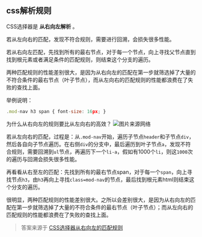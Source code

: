 ## css解析规则

CSS选择器是 **从右向左解析** 。

若从左向右的匹配，发现不符合规则，需要进行回溯，会损失很多性能。

若从右向左匹配，先找到所有的最右节点，对于每一个节点，向上寻找父节点直到找到根元素或者满足条件的匹配规则，则结束这个分支的遍历。

两种匹配规则的性能差别很大，是因为从右向左的匹配在第一步就筛选掉了大量的不符合条件的最右节点（叶子节点），而从左向右的匹配规则的性能都浪费在了失败的查找上面。

举例说明：
```js
.mod-nav h3 span { font-size: 16px; }
```
为什么从右向左的规则要比从左向右的高效？
![图片来源网络](https://images0.cnblogs.com/blog/551140/201309/26164119-951c7e9264f046e3aca49b8c466086fd.png)

若从左向右的匹配，过程是：从`.mod-nav`开始，遍历子节点`header`和子节点`div`，然后各自向子节点遍历。在右侧`div`的分支中，最后遍历到叶子节点`a`，发现不符合规则，需要回溯到`ul`节点，再遍历下一个`li-a`，假如有1000个`li`，则这`1000`次的遍历与回溯会损失很多性能。


再看看从右至左的匹配：先找到所有的最右节点span，对于每一个`span`，向上寻找节点`h3`，由`h3`再向上寻找`class=mod-nav`的节点，最后找到根元素html则结束这个分支的遍历。

很明显，两种匹配规则的性能差别很大。之所以会差别很大，是因为从右向左的匹配在第一步就筛选掉了大量的不符合条件的最右节点（叶子节点）；而从左向右的匹配规则的性能都浪费在了失败的查找上面。

> 答案来源于 [CSS选择器从右向左的匹配规则](http://www.cnblogs.com/zhaodongyu/p/3341080.html)